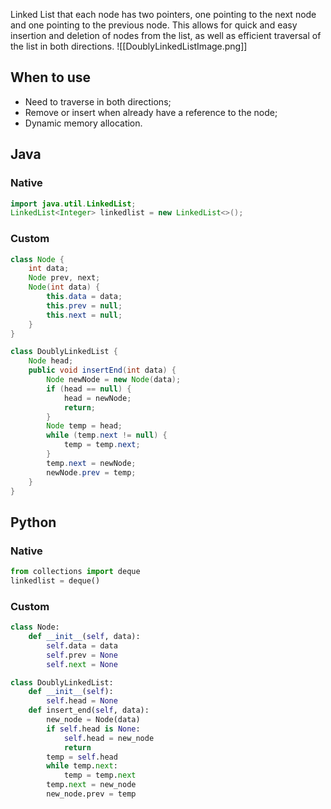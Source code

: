 Linked List that each node has two pointers, one pointing to the next node and one pointing to the previous node. This allows for quick and easy insertion and deletion of nodes from the list, as well as efficient traversal of the list in both directions. 
![[DoublyLinkedListImage.png]]
## When to use
- Need to traverse in both directions;
- Remove or insert when already have a reference to the node;
- Dynamic memory allocation.

## Java
### Native
```java
import java.util.LinkedList;
LinkedList<Integer> linkedlist = new LinkedList<>();
```

### Custom
```java
class Node {
    int data;
    Node prev, next;
    Node(int data) {
        this.data = data;
        this.prev = null;
        this.next = null;
    }
}

class DoublyLinkedList {
    Node head;
    public void insertEnd(int data) {
        Node newNode = new Node(data);
        if (head == null) {
            head = newNode;
            return;
        }
        Node temp = head;
        while (temp.next != null) {
            temp = temp.next;
        }
        temp.next = newNode;
        newNode.prev = temp;
    }
}
```

## Python
### Native
```python
from collections import deque
linkedlist = deque()
```

### Custom
```python
class Node:
    def __init__(self, data):
        self.data = data
        self.prev = None
        self.next = None

class DoublyLinkedList:
    def __init__(self):
        self.head = None
    def insert_end(self, data):
        new_node = Node(data)
        if self.head is None:
            self.head = new_node
            return
        temp = self.head
        while temp.next:
            temp = temp.next
        temp.next = new_node
        new_node.prev = temp
```
